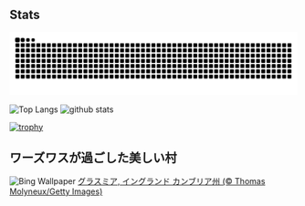 ## Stats
<picture>
  <source media="(prefers-color-scheme: dark)" srcset="https://raw.githubusercontent.com/ba230t/ba230t/output/github-contribution-grid-snake-dark.svg">
  <source media="(prefers-color-scheme: light)" srcset="https://raw.githubusercontent.com/ba230t/ba230t/output/github-contribution-grid-snake.svg">
  <img alt="github contribution grid snake animation" src="https://raw.githubusercontent.com/ba230t/ba230t/output/github-contribution-grid-snake.svg">
</picture>

<p align="left">
  <img alt="Top Langs" height="150px" src="https://github-readme-stats.vercel.app/api/top-langs/?username=ba230t&layout=compact&theme=transparent" />
  <img alt="github stats" height="150px" src="https://github-readme-stats.vercel.app/api?username=ba230t&theme=transparent" />
</p>

[![trophy](https://github-profile-trophy.vercel.app/?username=ba230t&theme=transparent&column=7)](https://github.com/ryo-ma/github-profile-trophy)


<!-- Bing Wallpaper Start -->
## ワーズワスが過ごした美しい村
![Bing Wallpaper](https://www.bing.com/th?id=OHR.CumbriaAutumn_JA-JP9920066326_1920x1080.jpg&rf=LaDigue_1920x1080.jpg&pid=hp)
[グラスミア, イングランド カンブリア州 (© Thomas Molyneux/Getty Images)](https://www.bing.com/search?q=%E3%83%AF%E3%83%BC%E3%82%BA%E3%83%AF%E3%82%B9%E3%81%8C%E9%81%8E%E3%81%94%E3%81%97%E3%81%9F%E3%82%B0%E3%83%A9%E3%82%B9%E3%83%9F%E3%82%A2&form=hpcapt&filters=HpDate%3a%2220241103_1500%22)
<!-- Bing Wallpaper End -->

